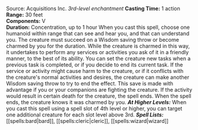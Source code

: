 Source: Acquisitions Inc.
*3rd-level enchantment*
**Casting Time:** 1 action  
**Range:** 30 feet  
**Components:** V  
**Duration:** Concentration, up to 1 hour
When you cast this spell, choose one humanoid within range that can see and hear you, and that can understand you. The creature must succeed on a Wisdom saving throw or become charmed by you for the duration. While the creature is charmed in this way, it undertakes to perform any services or activities you ask of it in a friendly manner, to the best of its ability.
You can set the creature new tasks when a previous task is completed, or if you decide to end its current task. If the service or activity might cause harm to the creature, or if it conflicts with the creature's normal activities and desires, the creature can make another Wisdom saving throw to try to end the effect. This save is made with advantage if you or your companions are fighting the creature. If the activity would result in certain death for the creature, the spell ends.
When the spell ends, the creature knows it was charmed by you.
***At Higher Levels:*** When you cast this spell using a spell slot of 4th level or higher, you can target one additional creature for each slot level above 3rd.
***Spell Lists:*** [[spells:bard|bard]], [[spells:cleric|cleric]], [[spells:wizard|wizard]]